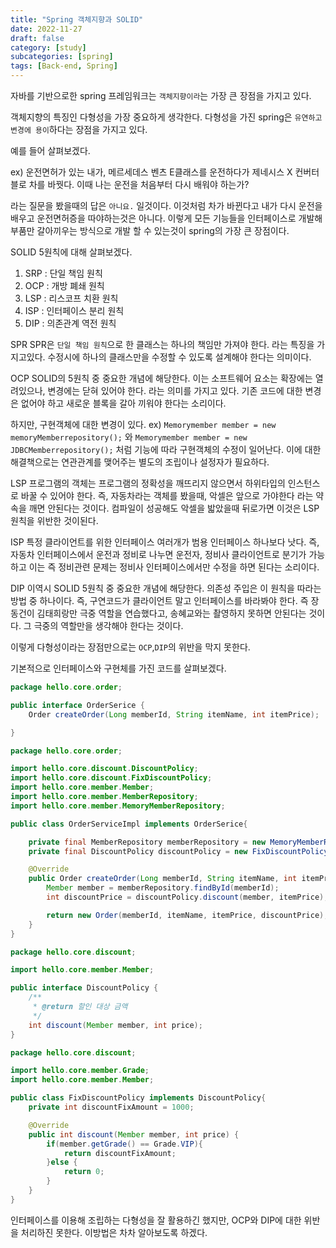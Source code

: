 ```yaml
---
title: "Spring 객체지향과 SOLID"
date: 2022-11-27
draft: false
category: [study]
subcategories: [spring]
tags: [Back-end, Spring]
---
```


자바를 기반으로한 spring 프레임워크는 `객체지향이라`는 가장 큰 장점을 가지고 있다.
<!--more-->

객체지향의 특징인 다형성을 가장 중요하게 생각한다. 다형성을 가진 spring은 `유연하고 변경에 용이`하다는 장점을 가지고 있다.

예를 들어 살펴보겠다.

ex) 운전면허가 있는 내가, 메르세데스 벤츠 E클래스를 운전하다가 제네시스 X 컨버터블로 차를 바꿧다. 이때 나는 운전을 처음부터 다시 배워야 하는가?

라는 질문을 봤을때의 답은 `아니요.` 일것이다. 이것처럼 차가 바뀐다고 내가 다시 운전을 배우고 운전면허증을 따야하는것은 아니다. 이렇게 모든 기능들을 인터페이스로 개발해 부품만 갈아끼우는 방식으로 개발 할 수 있는것이 spring의 가장 큰 장점이다.

SOLID 5원칙에 대해 살펴보겠다.

1. SRP : 단일 책임 원칙
2. OCP : 개방 폐쇄 원칙
3. LSP : 리스코프 치환 원칙
4. ISP : 인터페이스 분리 원칙
5. DIP : 의존관계 역전 원칙


SPR
   SPR은 `단일 책임 원칙`으로 한 클래스는 하나의 책임만 가져야 한다. 라는 특징을 가지고있다. 수정시에 하나의 클래스만을 수정할 수 있도록 설계해야 한다는 의미이다.

OCP
   SOLID의 5원칙 중 중요한 개념에 해당한다. 이는 소프트웨어 요소는 확장에는 열려있으나, 변경에는 닫혀 있어야 한다. 라는 의미를 가지고 있다. 기존 코드에 대한 변경은 없어야 하고 새로운 블록을 갈아 끼워야 한다는 소리이다.

   하지만, 구현객체에 대한 변경이 있다.
   ex) `Memorymember member = new memoryMemberrepository();` 와 `Memorymember member = new JDBCMemberrepository();` 처럼 기능에 따라 구현객체의 수정이 일어난다. 이에 대한 해결책으로는 연관관계를 맺어주는 별도의 조립이나 설정자가 필요하다.

LSP
   프로그램의 객체는 프로그램의 정확성을 깨뜨리지 않으면서 하위타입의 인스턴스로 바꿀 수 있어야 한다. 즉, 자동차라는 객체를 봤을때, 악셀은 앞으로 가야한다 라는 약속을 깨면 안된다는 것이다. 컴파일이 성공해도 악셀을 밟았을때 뒤로가면 이것은 LSP원칙을 위반한 것이된다.

ISP
   특정 클라이언트를 위한 인터페이스 여러개가 범용 인터페이스 하나보다 낫다. 즉, 자동차 인터페이스에서 운전과 정비로 나누면 운전자, 정비사 클라이언트로 분기가 가능하고 이는 즉 정비관련 문제는 정비사 인터페이스에서만 수정을 하면 된다는 소리이다.

DIP
   이역시 SOLID 5원칙 중 중요한 개념에 해당한다. 의존성 주입은 이 원칙을 따라는 방법 중 하나이다. 즉, 구연코드가 클라이언트 말고 인터페이스를 바라봐야 한다. 즉 장동건이 김태희랑만 극중 역할을 연습했다고, 송혜교와는 촬영하지 못하면 안된다는 것이다. 그 극중의 역할만을 생각해야 한다는 것이다.

이렇게 다형성이라는 장점만으로는 `OCP`,`DIP`의 위반을 막지 못한다.

기본적으로 인터페이스와 구현체를 가진 코드를 살펴보겠다.

```java
package hello.core.order;

public interface OrderSerice {
    Order createOrder(Long memberId, String itemName, int itemPrice);

}

```

```java
package hello.core.order;

import hello.core.discount.DiscountPolicy;
import hello.core.discount.FixDiscountPolicy;
import hello.core.member.Member;
import hello.core.member.MemberRepository;
import hello.core.member.MemoryMemberRepository;

public class OrderServiceImpl implements OrderSerice{

    private final MemberRepository memberRepository = new MemoryMemberRepository();
    private final DiscountPolicy discountPolicy = new FixDiscountPolicy();

    @Override
    public Order createOrder(Long memberId, String itemName, int itemPrice) {
        Member member = memberRepository.findById(memberId);
        int discountPrice = discountPolicy.discount(member, itemPrice);

        return new Order(memberId, itemName, itemPrice, discountPrice);
    }
}
```

```java
package hello.core.discount;

import hello.core.member.Member;

public interface DiscountPolicy {
    /**
     * @return 할인 대상 금액
     */
    int discount(Member member, int price);
}
```

```java
package hello.core.discount;

import hello.core.member.Grade;
import hello.core.member.Member;

public class FixDiscountPolicy implements DiscountPolicy{
    private int discountFixAmount = 1000;

    @Override
    public int discount(Member member, int price) {
        if(member.getGrade() == Grade.VIP){
            return discountFixAmount;
        }else {
            return 0;
        }
    }
}

```

인터페이스를 이용해 조립하는 다형성을 잘 활용하긴 했지만, OCP와 DIP에 대한 위반을 처리하진 못한다. 이방법은 차차 알아보도록 하겠다.
